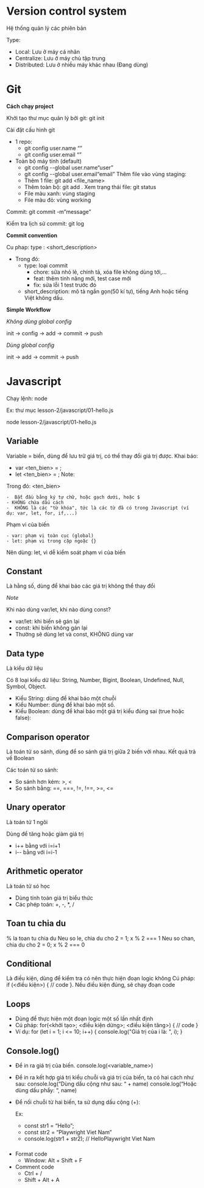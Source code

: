 # Version control system
Hệ thống quản lý các phiên bản

Type:
- Local: Lưu ở máy cá nhân
- Centralize: Lưu ở máy chủ tập trung
- Distributed: Lưu ở nhiều máy khác nhau (Đang dùng)

# Git
**Cách chạy project**

Khởi tạo thư mục quản lý bởi git: git init

Cài đặt cấu hình git
- 1 repo:
    - git config user.name “<name>”
    - git config user.email “<email>”
- Toàn bộ máy tính (default)
    - git config --global user.name“user”
    - git config --global user.email“email”
Thêm file vào vùng staging:
    - Thêm 1 file: git add <file_name>
    - Thêm toàn bộ: git add .
Xem trạng thái file: git status
    - File màu xanh: vùng staging
    - File màu đỏ: vùng working 

Commit: git commit -m”message”

Kiểm tra lịch sử commit: git log

**Commit convention**

Cu phap: type : <short_description>
- Trong đó:
    - type: loại commit
        - chore: sửa nhỏ lẻ, chính tả, xóa file không dùng tới,...
        - feat: thêm tính năng mới, test case mới
        - fix: sửa lỗi 1 test trước đó
    - short_description: mô tả ngắn gọn(50 kí tự), tiếng Anh hoặc tiếng Việt không dấu.

**Simple Workflow**

*Không dùng global config*

init -> config -> add -> commit -> push

*Dùng global config*

init -> add -> commit -> push

# Javascript

Chạy lệnh: node <file>

Ex: thư mục lesson-2/javascript/01-hello.js

node lesson-2/javascript/01-hello.js

## Variable
Variable = biến, dùng để lưu trữ giá trị, có thể thay đổi giá trị được.
Khai báo:
- var <ten_bien> = <gia tri>;
-  let <ten_bien> = <gia tri>;
Note:

Trong đó: <ten_bien>

    -  Bắt đầu bằng ký tự chữ, hoặc gạch dưới, hoặc $
    - KHÔNG chứa dấu cách
    -  KHÔNG là các "từ khóa", tức là các từ đã có trong Javascript (ví dụ: var, let, for, if,...)
Phạm vi của biến

    - var: phạm vi toàn cục (global)
    - let: phạm vi trong cặp ngoặc {}
  
Nên dùng: let, vì dễ kiểm soát phạm vi của biến    

## Constant 
Là hằng số, dùng để khai báo các giá trị không thể thay đổi

*Note*

Khi nào dùng var/let, khi nào dùng const?
   -  var/let: khi biến sẽ gán lại
   - const: khi biến không gán lại
   - Thường sẽ dùng let và const, KHÔNG dùng var

## Data type
Là kiểu dữ liệu

Có 8 loại kiểu dữ liệu: String, Number, Bigint, Boolean, Undefined, Null, Symbol, Object.

-  Kiểu String: dùng để khai báo một chuỗi
-  Kiểu Number: dùng để khai báo một số.
-  Kiểu Boolean: dùng để khai báo một giá trị kiểu đúng sai (true hoặc false):

## Comparison operator
Là toán tử so sánh, dùng để so sánh giá trị giữa 2 biến với nhau. Kết quả trả về Boolean 

Các toán tử so sánh:
- So sánh hơn kém: >, <
- So sánh bằng: ==, ===, !=, !==, >=, <=

## Unary operator
Là toán tử 1 ngôi
  
Dùng để tăng hoặc giảm giá trị
  - i++ bằng với i=i+1
  - i-- bằng với i=i-1

## Arithmetic operator 
Là toán tử só học
-  Dùng tính toán giá trị biểu thức
-  Các phép toán: +, -, *, /

## Toan tu chia du
% la toan tu chia du
Neu so le, chia du cho 2 = 1; x % 2 === 1
Neu so chan, chia du cho 2 = 0; x % 2 === 0

## Conditional 
Là điều kiện, dùng để kiểm tra có nên thực hiện đoạn logic không
Cú pháp: if (<điều kiện>) { // code }. Nếu
điều kiện đúng, sẽ chạy đoạn code

## Loops
- Dùng để thực hiện một đoạn logic một
số lần nhất định
- Cú pháp: for(<khởi tạo>; <điều
kiện dừng>; <điều kiện tăng>) {
// code }
- Ví dụ:
for (let i = 1; i <= 10; i++) {
console.log("Giá trị của i là: ", i);
}

## Console.log()
- Để in ra giá trị của biến.
console.log(<variable_name>) 
- Để in ra kết hợp giá trị kiểu chuỗi và giá trị của biến, ta có hai cách như sau:
console.log(“Dùng dấu cộng như sau: “ + name)
console.log(“Hoặc dùng dấu phẩy: “, name)
- Để nối chuỗi từ hai biến, ta sử dụng dấu cộng (+):
  
    Ex:
    - const str1 = “Hello”;
    - const str2 = “Playwright Viet Nam”
    - console.log(str1 + str2); // HelloPlaywright Viet Nam
###
- Format code 
  - Window: Alt + Shift + F
- Comment code 
  - Ctrl + / 
  - Shift + Alt + A

